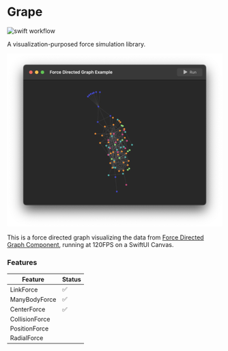 # Grape

![swift workflow](https://github.com/li3zhen1/Grape/actions/workflows/swift.yml/badge.svg)


A visualization-purposed force simulation library.


![Force Directed Graph](./Assets/ForceDirectedGraph.png)


This is a force directed graph visualizing the data from [Force Directed Graph Component](https://observablehq.com/@d3/force-directed-graph-component), running at 120FPS on a SwiftUI Canvas.

### Features

| Feature | Status |
| --- | --- |
| LinkForce | ✅ |
| ManyBodyForce | ✅ |
| CenterForce | ✅ |
| CollisionForce |  |
| PositionForce |  |
| RadialForce |  |

